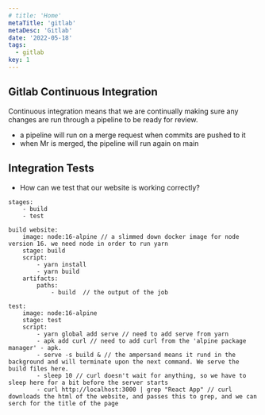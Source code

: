 ```yaml
---
# title: 'Home'
metaTitle: 'gitlab'
metaDesc: 'Gitlab'
date: '2022-05-18'
tags:
  - gitlab
key: 1
---
```


## Gitlab Continuous Integration

Continuous integration means that we are continually making sure any changes are run through a pipeline to be ready for review.

- a pipeline will run on a merge request when commits are pushed to it
- when Mr is merged, the pipeline will run again on main

## Integration Tests

- How can we test that our website is working correctly?

```console
stages:
    - build
    - test

build website:
    image: node:16-alpine // a slimmed down docker image for node version 16. we need node in order to run yarn
    stage: build
    script:
        - yarn install
        - yarn build
    artifacts:
        paths:
            - build  // the output of the job

test:
    image: node:16-alpine
    stage: test
    script:
        - yarn global add serve // need to add serve from yarn
        - apk add curl // need to add curl from the 'alpine package manager' - apk.
        - serve -s build & // the ampersand means it rund in the background and will terminate upon the next command. We serve the build files here.
        - sleep 10 // curl doesn't wait for anything, so we have to sleep here for a bit before the server starts
        - curl http://localhost:3000 | grep "React App" // curl downloads the html of the website, and passes this to grep, and we can serch for the title of the page
```
